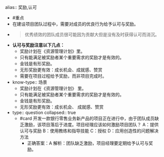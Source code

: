 alias:: 奖励,认可

- #重点
- 在建设项目团队过程中，需要对成员的优良行为给予认可与奖励。
- > 优秀绩效的团队成员很可能因为贡献大但是没有及时获得认可而消沉。
- **认可与奖励注意以下几点：**
	- 奖励计划在《资源管理计划》里。
	- 只有能满足被奖励者某个重要需求的奖励才是有效的。
	- 金钱是有形奖励。
	- 无形奖励更有效：成长机会、成就感、赞赏
	- 需要在项目过程给予奖励，而非项目完成时。
- know-type:: 场景
	- 奖励计划在《资源管理计划》 里。
	- 只有能满足被奖励者某个重要需求的奖励才是有效的。
	- 金钱是有形奖励。
	- 无形奖励更有效：成长机会、 成就感、赞赏
- type:: question
  collapsed:: true
	- #card 开发一款银行零售业务新产品的项目正在进行中，由于团队成员缺乏激励，该项目落后于进度。项目经理应该如何激励项目团队？
	  A：提供认可与奖励
	  B：使用教练和指导技能
	  C：授权
	  D：应用创造性的问题解决方法
		- 正确答案：A
		  解析：团队缺乏激励，项目经理要定期给予认可与奖励。